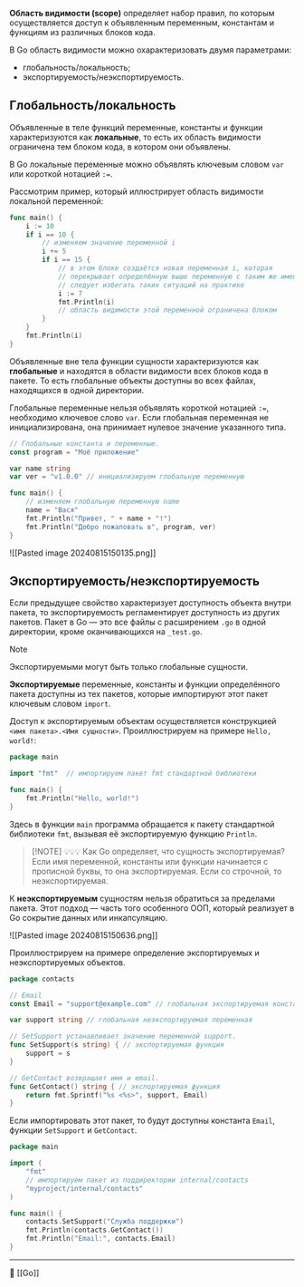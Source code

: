 **Область видимости (scope)** определяет набор правил, по которым осуществляется доступ к объявленным переменным, константам и функциям из различных блоков кода.

В Go область видимости можно охарактеризовать двумя параметрами:

- глобальность/локальность;
- экспортируемость/неэкспортируемость.

## Глобальность/локальность

Объявленные в теле функций переменные, константы и функции характеризуются как **локальные**, то есть их область видимости ограничена тем блоком кода, в котором они объявлены.

В Go локальные переменные можно объявлять ключевым словом `var` или короткой нотацией `:=`.

Рассмотрим пример, который иллюстрирует область видимости локальной переменной:

```go
func main() {
    i := 10
    if i == 10 {
        // изменяем значение переменной i
        i += 5 
        if i == 15 {
            // в этом блоке создаётся новая переменная i, которая
            // перекрывает определённую выше переменную с таким же именем
            // следует избегать таких ситуаций на практике
            i := 7
            fmt.Println(i)
            // область видимости этой переменной ограничена блоком
        }
    }
    fmt.Println(i)
}
```

Объявленные вне тела функции сущности характеризуются как **глобальные** и находятся в области видимости всех блоков кода в пакете. То есть глобальные объекты доступны во всех файлах, находящихся в одной директории.

Глобальные переменные нельзя объявлять короткой нотацией `:=`, необходимо ключевое слово `var`. Если глобальная переменная не инициализирована, она принимает нулевое значение указанного типа.

```go
// Глобальные константа и переменные.
const program = "Моё приложение"

var name string
var ver = "v1.0.0" // инициализируем глобальную переменную

func main() {
    // изменяем глобальную переменную name
    name = "Вася"
    fmt.Println("Привет, " + name + "!")
    fmt.Println("Добро пожаловать в", program, ver)
} 
```

![[Pasted image 20240815150135.png]]

## Экспортируемость/неэкспортируемость

Если предыдущее свойство характеризует доступность объекта внутри пакета, то экспортируемость регламентирует доступность из других пакетов. Пакет в Go — это все файлы c расширением `.go` в одной директории, кроме оканчивающихся на `_test.go`.

> [!NOTE]
> Экспортируемыми могут быть только глобальные сущности.
> 

**Экспортируемые** переменные, константы и функции определённого пакета доступны из тех пакетов, которые импортируют этот пакет ключевым словом `import`.

Доступ к экспортируемым объектам осуществляется конструкцией `<имя пакета>.<Имя сущности>`. Проиллюстрируем на примере `Hello, world!`:

```go
package main

import "fmt"  // импортируем пакет fmt стандартной библиотеки

func main() {
    fmt.Println("Hello, world!")
} 
```

Здесь в функции `main` программа обращается к пакету стандартной библиотеки `fmt`, вызывая её экспортируемую функцию `Println`.

> [!NOTE] 💡💡💡
> Как Go определяет, что сущность экспортируемая? Если имя переменной, константы или функции начинается с прописной буквы, то она экспортируемая. Если со строчной, то неэкспортируемая.
> 

К **неэкспортируемым** сущностям нельзя обратиться за пределами пакета. Этот подход — часть того особенного ООП, который реализует в Go сокрытие данных или инкапсуляцию.

![[Pasted image 20240815150636.png]]

Проиллюстрируем на примере определение экспортируемых и неэкспортируемых объектов.

```go
package contacts

// Email 
const Email = "support@example.com" // глобальная экспортируемая константа

var support string // глобальная неэкспортируемая переменная

// SetSupport устанавливает значение переменной support.
func SetSupport(s string) { // экспортируемая функция
    support = s
}

// GetContact возвращает имя и email.
func GetContact() string { // экспортируемая функция
    return fmt.Sprintf("%s <%s>", support, Email)
} 
```


Если импортировать этот пакет, то будут доступны константа `Email`, функции `SetSupport` и `GetContact`.


```go
package main

import (
    "fmt"
    // импортируем пакет из поддиректории internal/contacts
    "myproject/internal/contacts"
)

func main() {
    contacts.SetSupport("Служба поддержки")
    fmt.Println(contacts.GetContact())
    fmt.Println("Email:", contacts.Email)
} 
```



----
📂 [[Go]]